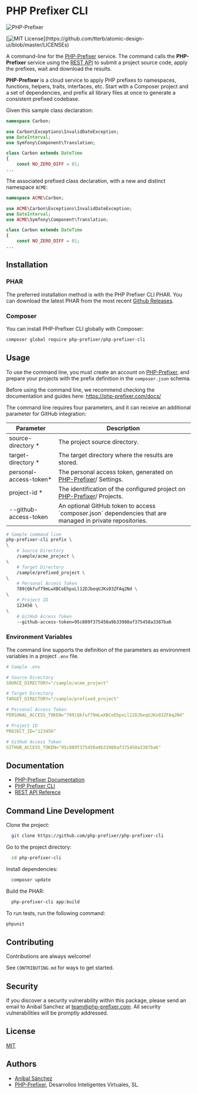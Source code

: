 # PHP Prefixer CLI

![PHP-Prefixer](https://php-prefixer.com/images/logo/php-prefixer-144x144.png)

[![MIT License](https://img.shields.io/apm/l/atomic-design-ui.svg?)](https://github.com/tterb/atomic-design-ui/blob/master/LICENSEs)

A command-line for the [PHP-Prefixer](https://php-prefixer.com) service. The command calls the **PHP-Prefixer** service using the [REST API](https://php-prefixer.com/docs/rest-api-reference/) to submit a project source code, apply the prefixes, wait and download the results.

**PHP-Prefixer** is a cloud service to apply PHP prefixes to namespaces, functions, helpers, traits, interfaces, etc. Start with a Composer project and a set of dependencies, and prefix all library files at once to generate a consistent prefixed codebase.

Given this sample class declaration:

```php
namespace Carbon;

use Carbon\Exceptions\InvalidDateException;
use DateInterval;
use Symfony\Component\Translation;

class Carbon extends DateTime
{
    const NO_ZERO_DIFF = 01;
...
```

The associated prefixed class declaration, with a new and distinct namespace `ACME`:

```php
namespace ACME\Carbon;

use ACME\Carbon\Exceptions\InvalidDateException;
use DateInterval;
use ACME\Symfony\Component\Translation;

class Carbon extends DateTime
{
    const NO_ZERO_DIFF = 01;
...
```

## Installation

### PHAR

The preferred installation method is with the PHP Prefixer CLI PHAR. You can download the latest PHAR from the most recent [Github Releases](https://github.com/PHP-Prefixer/php-prefixer-cli/releases).

### Composer

You can install PHP-Prefixer CLI globally with Composer:

```sh
composer global require php-prefixer/php-prefixer-cli
```

## Usage

To use the command line, you must create an account on [PHP-Prefixer](https://php-prefixer.com/), and prepare your projects with the prefix definition in the `composer.json` schema.

Before using the command line, we recommend checking the documentation and guides here: <https://php-prefixer.com/docs/>

The command line requires four parameters, and it can receive an additional parameter for GitHub integration:

Parameter | Description
---------|----------
source-directory * | The project source directory.
target-directory *| The target directory where the results are stored.
personal-access-token* | The personal access token, generated on [PHP-Prefixer](https://php-prefixer.com/)/ Settings.
project-id * | The identification of the configured project on [PHP-Prefixer](https://php-prefixer.com/)/ Projects.
--github-access-token | An optional GitHub token to access ´composer.json´ dependencies that are managed in private repositories.

```bash
# Sample command line
php-prefixer-cli prefix \
\
    # Source Directory
    /sample/acme_project \
\
    # Target Directory
    /sample/prefixed_project \
\
    # Personal Access Token
    789|Qkfuf79mLwXBCoEhpxLl12DJbeqUJKs03ZFAq2Nd \
\
    # Project ID
    123456 \
\
    # GitHub Access Token
    --github-access-token=95c889f375458a9b33988af375458a3387ba6
```

### Environment Variables

The command line supports the definition of the parameters as environment variables in a project `.env` file.

```yml
# Sample .env

# Source Directory
SOURCE_DIRECTORY="/sample/acme_project"

# Target Directory
TARGET_DIRECTORY="/sample/prefixed_project"

# Personal Access Token
PERSONAL_ACCESS_TOKEN="789|Qkfuf79mLwXBCoEhpxLl12DJbeqUJKs03ZFAq2Nd"

# Project ID
PROJECT_ID="123456"

# GitHub Access Token
GITHUB_ACCESS_TOKEN="95c889f375458a9b33988af375458a3387ba6"
```

## Documentation

- [PHP-Prefixer Documentation](https://php-prefixer.com/docs)
- [PHP Prefixer CLI](https://php-prefixer.com/docs/command-line)
- [REST API Referece](https://php-prefixer.com/docs/rest-api-reference/)

## Command Line Development

Clone the project:

```bash
  git clone https://github.com/php-prefixer/php-prefixer-cli
```

Go to the project directory:

```bash
  cd php-prefixer-cli
```

Install dependencies:

```bash
  composer update
```

Build the PHAR:

```bash
  php-prefixer-cli app:build
```

To run tests, run the following command:

```bash
phpunit
```

## Contributing

Contributions are always welcome!

See `CONTRIBUTING.md` for ways to get started.

## Security

If you discover a security vulnerability within this package, please send an email to Anibal Sanchez at team@php-prefixer.com. All security vulnerabilities will be promptly addressed.

## License

[MIT](https://choosealicense.com/licenses/mit/)

## Authors

- [Aníbal Sánchez](https://www.twitter.com/anibal_sanchez)
- [PHP-Prefixer](https://php-prefixer.com/), Desarrollos Inteligentes Virtuales, SL.
